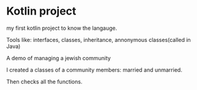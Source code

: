 # Kotlin project

my first kotlin project to know the langauge.

Tools like: interfaces, classes, inheritance, annonymous classes(called in Java) 

A demo of managing a jewish community 

I created a classes of a community members: married and unmarried.

Then checks all the functions. 
